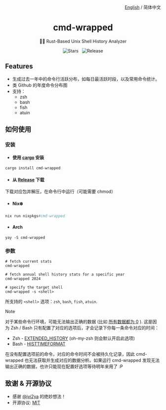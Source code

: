 <p align="right">
	<a href="./README.md">English</a> / 简体中文
</p>
<div align="center">
    <h1>cmd-wrapped</h1>
    <p>👩‍💻 Rust-Based Unix Shell History Analyzer<br/><p/>
	<div>
        <img alt="Stars" src="https://img.shields.io/github/stars/YiNNx/cmd-wrapped?style=flat-square&color=87e3dd&labelColor=444B5A">
        &nbsp;
      	<img alt="Release" src="https://img.shields.io/github/v/release/YiNNx/cmd-wrapped?style=flat-square&color=87e3dd&labelColor=444B5A">
    </div>
</div>


## Features

- 生成过去一年中的命令行活跃分布，如每日最活跃时段，以及常用命令统计。
- 类 Github 的年度命令分布图
- 支持：
  - zsh
  - bash
  - fish
  - atuin

## 如何使用

### 安装

- #### 使用 [cargo](https://doc.rust-lang.org/cargo/getting-started/installation.html) 安装

```shell
cargo install cmd-wrapped
```

- #### 从 [Release](https://github.com/YiNNx/cmd-wrapped/releases/latest) 下载

下载对应包并解压，在命令行中运行（可能需要 chmod）

- #### Nix❄️

```nix
nix run nixpkgs#cmd-wrapped
```

- #### Arch

```shell
yay -S cmd-wrapped
```

### 参数

```shell
# fetch current stats
cmd-wrapped

# fetch annual shell history stats for a specific year
cmd-wrapped 2024

# specify the target shell
cmd-wrapped -s <shell>
```

所支持的 `<shell>` 选项：`zsh`, `bash`, `fish`, `atuin`. 

> [!NOTE]
>
> 对于某些命令行环境，可能无法输出正确的数据 (比如 [所有数据都为 0](https://github.com/YiNNx/cmd-wrapped/issues/3) ). 这是因为 Zsh / Bash 只有配置了对应的选项后，才会记录下你每一条命令对应的时间：
>
> - Zsh - [EXTENDED_HISTORY](https://zsh.sourceforge.io/Doc/Release/Options.html#History) (oh-my-zsh 则会默认开启此选项)
> - Bash - [HISTTIMEFORMAT](https://www.gnu.org/software/bash/manual/bash.html#index-HISTTIMEFORMAT)
>
> 在没有配置选项前的命令，对应的命令时间不会被持久化记录，因此 cmd-wrapped 也无法获取并生成对应的数据分析。如果运行 cmd-wrapped 发现无法输出正确的数据，也许只能现在配置好选项等待明年来用了 :P

## 致谢 & 开源协议

- 感谢 [@jyi2ya](https://github.com/jyi2ya) 的绝妙想法！
- 开源协议: [MIT](https://github.com/YiNNx/cmd-wrapped/blob/master/LICENSE)
